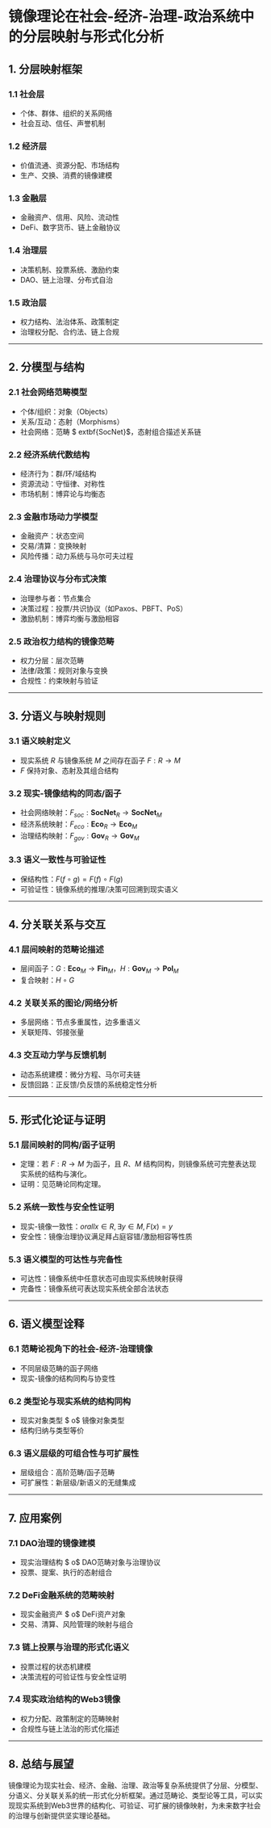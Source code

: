 # 镜像理论在社会-经济-治理-政治系统中的分层映射与形式化分析

## 1. 分层映射框架

### 1.1 社会层

- 个体、群体、组织的关系网络
- 社会互动、信任、声誉机制

### 1.2 经济层

- 价值流通、资源分配、市场结构
- 生产、交换、消费的镜像建模

### 1.3 金融层

- 金融资产、信用、风险、流动性
- DeFi、数字货币、链上金融协议

### 1.4 治理层

- 决策机制、投票系统、激励约束
- DAO、链上治理、分布式自治

### 1.5 政治层

- 权力结构、法治体系、政策制定
- 治理权分配、合约法、链上合规

---

## 2. 分模型与结构

### 2.1 社会网络范畴模型

- 个体/组织：对象（Objects）
- 关系/互动：态射（Morphisms）
- 社会网络：范畴 $ extbf{SocNet}$，态射组合描述关系链

### 2.2 经济系统代数结构

- 经济行为：群/环/域结构
- 资源流动：守恒律、对称性
- 市场机制：博弈论与均衡态

### 2.3 金融市场动力学模型

- 金融资产：状态空间
- 交易/清算：变换映射
- 风险传播：动力系统与马尔可夫过程

### 2.4 治理协议与分布式决策

- 治理参与者：节点集合
- 决策过程：投票/共识协议（如Paxos、PBFT、PoS）
- 激励机制：博弈均衡与激励相容

### 2.5 政治权力结构的镜像范畴

- 权力分层：层次范畴
- 法律/政策：规则对象与变换
- 合规性：约束映射与验证

---

## 3. 分语义与映射规则

### 3.1 语义映射定义

- 现实系统 $R$ 与镜像系统 $M$ 之间存在函子 $F: R \to M$
- $F$ 保持对象、态射及其组合结构

### 3.2 现实-镜像结构的同态/函子

- 社会网络映射：$F_{soc}: \textbf{SocNet}_R \to \textbf{SocNet}_M$
- 经济系统映射：$F_{eco}: \textbf{Eco}_R \to \textbf{Eco}_M$
- 治理结构映射：$F_{gov}: \textbf{Gov}_R \to \textbf{Gov}_M$

### 3.3 语义一致性与可验证性

- 保结构性：$F(f \circ g) = F(f) \circ F(g)$
- 可验证性：镜像系统的推理/决策可回溯到现实语义

---

## 4. 分关联关系与交互

### 4.1 层间映射的范畴论描述

- 层间函子：$G: \textbf{Eco}_M \to \textbf{Fin}_M$，$H: \textbf{Gov}_M \to \textbf{Pol}_M$
- 复合映射：$H \circ G$

### 4.2 关联关系的图论/网络分析

- 多层网络：节点多重属性，边多重语义
- 关联矩阵、邻接张量

### 4.3 交互动力学与反馈机制

- 动态系统建模：微分方程、马尔可夫链
- 反馈回路：正反馈/负反馈的系统稳定性分析

---

## 5. 形式化论证与证明

### 5.1 层间映射的同构/函子证明

- 定理：若 $F: R \to M$ 为函子，且 $R$、$M$ 结构同构，则镜像系统可完整表达现实系统的结构与演化。
- 证明：见范畴论同构定理。

### 5.2 系统一致性与安全性证明

- 现实-镜像一致性：$orall x \in R, \exists y \in M, F(x) = y$
- 安全性：镜像治理协议满足拜占庭容错/激励相容等性质

### 5.3 语义模型的可达性与完备性

- 可达性：镜像系统中任意状态可由现实系统映射获得
- 完备性：镜像系统可表达现实系统全部合法状态

---

## 6. 语义模型诠释

### 6.1 范畴论视角下的社会-经济-治理镜像

- 不同层级范畴的函子网络
- 现实-镜像的结构同构与协变性

### 6.2 类型论与现实系统的结构同构

- 现实对象类型 $ o$ 镜像对象类型
- 结构归纳与类型等价

### 6.3 语义层级的可组合性与可扩展性

- 层级组合：高阶范畴/函子范畴
- 可扩展性：新层级/新语义的无缝集成

---

## 7. 应用案例

### 7.1 DAO治理的镜像建模

- 现实治理结构 $ o$ DAO范畴对象与治理协议
- 投票、提案、执行的态射组合

### 7.2 DeFi金融系统的范畴映射

- 现实金融资产 $ o$ DeFi资产对象
- 交易、清算、风险管理的映射与组合

### 7.3 链上投票与治理的形式化语义

- 投票过程的状态机建模
- 决策流程的可验证性与安全性证明

### 7.4 现实政治结构的Web3镜像

- 权力分配、政策制定的范畴映射
- 合规性与链上法治的形式化描述

---

## 8. 总结与展望

镜像理论为现实社会、经济、金融、治理、政治等复杂系统提供了分层、分模型、分语义、分关联关系的统一形式化分析框架。通过范畴论、类型论等工具，可以实现现实系统到Web3世界的结构化、可验证、可扩展的镜像映射，为未来数字社会的治理与创新提供坚实理论基础。
